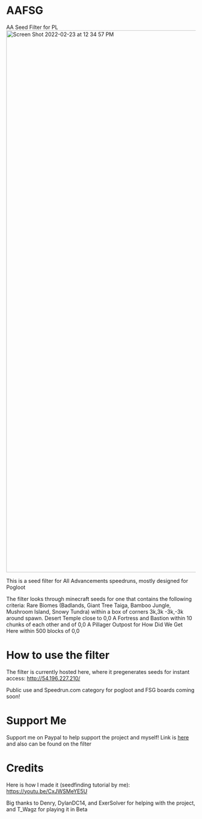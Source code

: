 # AAFSG
AA Seed Filter for PL
<img width="1440" alt="Screen Shot 2022-02-23 at 12 34 57 PM" src="https://user-images.githubusercontent.com/71165067/155404781-acd0487b-11e0-4016-ac0a-a69ba895b0a3.png">

This is a seed filter for All Advancements speedruns, mostly designed for Pogloot

The filter looks through minecraft seeds for one that contains the following criteria:
Rare Biomes (Badlands, Giant Tree Taiga, Bamboo Jungle, Mushroom Island, Snowy Tundra) within a box of corners 3k,3k -3k,-3k around spawn.
Desert Temple close to 0,0
A Fortress and Bastion within 10 chunks of each other and of 0,0
A Pillager Outpost for How Did We Get Here within 500 blocks of 0,0

# How to use the filter

The filter is currently hosted here, where it pregenerates seeds for instant access: http://54.196.227.210/

Public use and Speedrun.com category for pogloot and FSG boards coming soon!

# Support Me

Support me on Paypal to help support the project and myself! Link is [here](https://www.paypal.com/donate?hosted_button_id=YHS2HDH2G4K62) and also can be found on the filter

# Credits

Here is how I made it (seedfinding tutorial by me): https://youtu.be/CxJWSMeYE5U


Big thanks to Denry, DylanDC14, and ExerSolver for helping with the project, and T_Wagz for playing it in Beta
